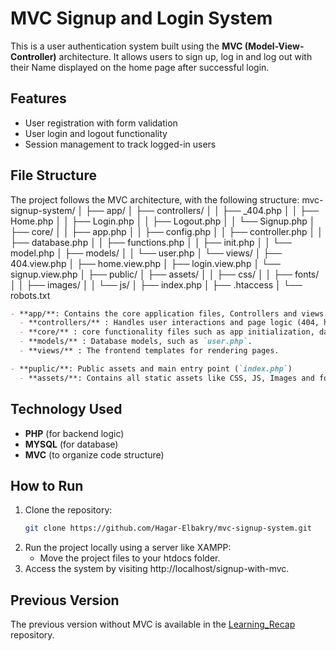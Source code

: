 # MVC Signup and Login System

This is a user authentication system built using the **MVC (Model-View-Controller)** architecture. It allows users to sign up, log in and log out with their Name displayed on the home page after successful login.

## Features

- User registration with form validation
- User login and logout functionality
- Session management to track logged-in users

## File Structure

The project follows the MVC architecture, with the following structure:
  mvc-signup-system/
│
├── app/
│   ├── controllers/
│   │   ├── _404.php
│   │   ├── Home.php
│   │   ├── Login.php
│   │   ├── Logout.php
│   │   └── Signup.php
│   ├── core/
│   │   ├── app.php
│   │   ├── config.php
│   │   ├── controller.php
│   │   ├── database.php
│   │   ├── functions.php
│   │   ├── init.php
│   │   └── model.php
│   ├── models/
│   │   └── user.php
│   └── views/
│       ├── 404.view.php
│       ├── home.view.php
│       ├── login.view.php
│       └── signup.view.php
│
├── public/
│   ├── assets/
│   │   ├── css/
│   │   ├── fonts/
│   │   ├── images/
│   │   └── js/
│   ├── index.php
│   ├── .htaccess
│   └── robots.txt

```markdown
- **app/**: Contains the core application files, Controllers and views.
  - **controllers/** : Handles user interactions and page logic (404, home, login, logout, signup).
  - **core/** : core functionality files such as app initialization, database connection and helper functions.
  - **models/** : Database models, such as `user.php`.
  - **views/** : The frontend templates for rendering pages.

- **puplic/**: Public assets and main entry point (`index.php`)
  - **assets/**: Contains all static assets like CSS, JS, Images and fonts.
```  

## Technology Used

  - **PHP** (for backend logic)
  - **MYSQL** (for database)
  - **MVC** (to organize code structure)
 
## How to Run

1. Clone the repository:
   ```bash
   git clone https://github.com/Hagar-Elbakry/mvc-signup-system.git
2. Run the project locally using a server like XAMPP:
     - Move the project files to your htdocs folder.
3. Access the system by visiting http://localhost/signup-with-mvc.

## Previous Version

  The previous version without MVC is available in the [Learning_Recap](https://github.com/Hagar-Elbakry/Learning_Recap) repository.
